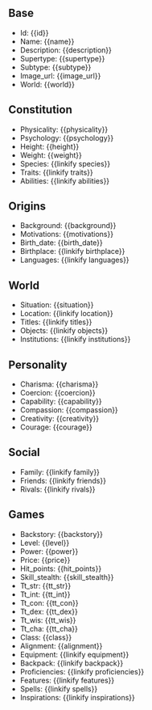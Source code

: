 ## Base
- <span class="text-field" data-tooltip="Text">Id</span>: {{id}}
- <span class="text-field" data-tooltip="Text">Name</span>: {{name}}
- <span class="text-field" data-tooltip="Text">Description</span>: {{description}}
- <span class="text-field" data-tooltip="Text">Supertype</span>: {{supertype}}
- <span class="text-field" data-tooltip="Text">Subtype</span>: {{subtype}}
- <span class="text-field" data-tooltip="Text">Image_url</span>: {{image_url}}
- <span class="text-field" data-tooltip="Text">World</span>: {{world}}

## Constitution
- <span class="string" data-tooltip="Text">Physicality</span>: {{physicality}}
- <span class="string" data-tooltip="Text">Psychology</span>: {{psychology}}
- <span class="integer" data-tooltip="Number, max: 0">Height</span>: {{height}}
- <span class="integer" data-tooltip="Number, max: 0">Weight</span>: {{weight}}
- <span class="multi-link-field" data-tooltip="Multi Species">Species</span>: {{linkify species}}
- <span class="multi-link-field" data-tooltip="Multi Trait">Traits</span>: {{linkify traits}}
- <span class="multi-link-field" data-tooltip="Multi Ability">Abilities</span>: {{linkify abilities}}

## Origins
- <span class="string" data-tooltip="Text">Background</span>: {{background}}
- <span class="string" data-tooltip="Text">Motivations</span>: {{motivations}}
- <span class="integer" data-tooltip="Number, max: 0">Birth_date</span>: {{birth_date}}
- <span class="link-field" data-tooltip="Single Location">Birthplace</span>: {{linkify birthplace}}
- <span class="multi-link-field" data-tooltip="Multi Language">Languages</span>: {{linkify languages}}

## World
- <span class="string" data-tooltip="Text">Situation</span>: {{situation}}
- <span class="link-field" data-tooltip="Single Location">Location</span>: {{linkify location}}
- <span class="multi-link-field" data-tooltip="Multi Title">Titles</span>: {{linkify titles}}
- <span class="multi-link-field" data-tooltip="Multi Object">Objects</span>: {{linkify objects}}
- <span class="multi-link-field" data-tooltip="Multi Institution">Institutions</span>: {{linkify institutions}}

## Personality
- <span class="integer" data-tooltip="Number, max: 100">Charisma</span>: {{charisma}}
- <span class="integer" data-tooltip="Number, max: 100">Coercion</span>: {{coercion}}
- <span class="integer" data-tooltip="Number, max: 100">Capability</span>: {{capability}}
- <span class="integer" data-tooltip="Number, max: 100">Compassion</span>: {{compassion}}
- <span class="integer" data-tooltip="Number, max: 100">Creativity</span>: {{creativity}}
- <span class="integer" data-tooltip="Number, max: 100">Courage</span>: {{courage}}

## Social
- <span class="multi-link-field" data-tooltip="Multi Family">Family</span>: {{linkify family}}
- <span class="multi-link-field" data-tooltip="Multi Character">Friends</span>: {{linkify friends}}
- <span class="multi-link-field" data-tooltip="Multi Character">Rivals</span>: {{linkify rivals}}

## Games
- <span class="string" data-tooltip="Text">Backstory</span>: {{backstory}}
- <span class="integer" data-tooltip="Number, max: 0">Level</span>: {{level}}
- <span class="integer" data-tooltip="Number, max: 0">Power</span>: {{power}}
- <span class="integer" data-tooltip="Number, max: 9999">Price</span>: {{price}}
- <span class="integer" data-tooltip="Number, max: 999">Hit_points</span>: {{hit_points}}
- <span class="integer" data-tooltip="Number, max: 0">Skill_stealth</span>: {{skill_stealth}}
- <span class="integer" data-tooltip="Number, max: 20">Tt_str</span>: {{tt_str}}
- <span class="integer" data-tooltip="Number, max: 20">Tt_int</span>: {{tt_int}}
- <span class="integer" data-tooltip="Number, max: 20">Tt_con</span>: {{tt_con}}
- <span class="integer" data-tooltip="Number, max: 20">Tt_dex</span>: {{tt_dex}}
- <span class="integer" data-tooltip="Number, max: 20">Tt_wis</span>: {{tt_wis}}
- <span class="integer" data-tooltip="Number, max: 20">Tt_cha</span>: {{tt_cha}}
- <span class="string" data-tooltip="Text">Class</span>: {{class}}
- <span class="string" data-tooltip="Text">Alignment</span>: {{alignment}}
- <span class="multi-link-field" data-tooltip="Multi Object">Equipment</span>: {{linkify equipment}}
- <span class="multi-link-field" data-tooltip="Multi Object">Backpack</span>: {{linkify backpack}}
- <span class="multi-link-field" data-tooltip="Multi Construct">Proficiencies</span>: {{linkify proficiencies}}
- <span class="multi-link-field" data-tooltip="Multi Trait">Features</span>: {{linkify features}}
- <span class="multi-link-field" data-tooltip="Multi Ability">Spells</span>: {{linkify spells}}
- <span class="multi-link-field" data-tooltip="Multi Construct">Inspirations</span>: {{linkify inspirations}}

